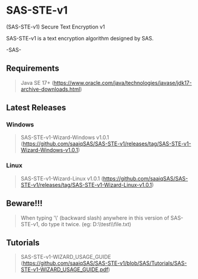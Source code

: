 # SAS-STE-v1
(SAS-STE-v1) Secure Text Encryption v1

SAS-STE-v1 is a text encryption algorithm designed by SAS.

-SAS-

## Requirements
> Java SE 17+ (https://www.oracle.com/java/technologies/javase/jdk17-archive-downloads.html)


## Latest Releases

### Windows
> SAS-STE-v1-Wizard-Windows v1.0.1 (https://github.com/saaiqSAS/SAS-STE-v1/releases/tag/SAS-STE-v1-Wizard-Windows-v1.0.1)

### Linux
> SAS-STE-v1-Wizard-Linux v1.0.1 (https://github.com/saaiqSAS/SAS-STE-v1/releases/tag/SAS-STE-v1-Wizard-Linux-v1.0.1)

## Beware!!!
> When typing '\\' (backward slash) anywhere in this version of SAS-STE-v1, do type it twice. (eg: D:\\\\test\\\\file.txt)


## Tutorials
> SAS-STE-v1-WIZARD_USAGE_GUIDE (https://github.com/saaiqSAS/SAS-STE-v1/blob/SAS/Tutorials/SAS-STE-v1-WIZARD_USAGE_GUIDE.pdf)


